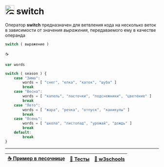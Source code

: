 # <img src="https://avatars2.githubusercontent.com/u/19735284?s=40&v=4" width="30" title="Ⓒ Irina Fylyppova ( garevna ) 2019"/> switch

Оператор  **switch** предназначен для ветвления кода на несколько веток в зависимости от значения *выражения*,
передаваемого ему в качестве операнда

```javascript
switch ( выражение )
```

:coffee:

```javascript
var words

switch ( season ) {
    case "Зима":
        words = [ "снег", "елка", "каток", "шуба" ]
        break
    case "Весна":
        words = [ "капель", "ласточки", "подснежники", "цветение" ]
        break
    case "Лето":
        words = [ "жара", "речка", "отпуск", "каникулы" ]
        break
    case "Осень":
        words = [ "школа", "листопад", "урожай", "дождь" ]
        break
    default:
        break
}
```

***

| [:coffee: Пример в песочнице](https://jsfiddle.net/garevna/g4roemnL/27/) | [:briefcase: **Тесты**](https://garevna.github.io/js-quiz/#switch) | [:link: w3schools](https://www.w3schools.com/js/js_switch.asp) |
|-|-|-|
